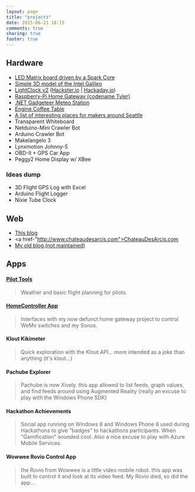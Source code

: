 ```yaml
---
layout: page
title: "projects"
date: 2015-06-21 18:15
comments: true
sharing: true
footer: true
---
```


Hardware
--------
* <a href="https://github.com/pierreca/SparkLedMatrix">LED Matrix board driven by a Spark Core</a>
* <a href="https://github.com/pierreca/Galileo">Simple 3D model of the Intel Galileo</a>
* <a href="https://github.com/pierreca/LightClock">LightClock v2</a> (<a href="http://www.hackster.io/pierreca/lightclock">Hackster.io</a> | <a href="https://hackaday.io/project/2330-LightClock">Hackaday.io</a>)
* <a href="https://github.com/pierreca/Tyler">Raspberry-Pi Home Gateway (codename Tyler)</a>
* <a href="http://blogs.msdn.com/b/pierreca/archive/2012/07/11/prototyping-a-connected-object-using-the-net-gadgeteer-the-example-of-a-steampunk-meteo-station.aspx">.NET Gadgeteer Meteo Station</a>
* <a href="http://pierreca.github.io/blog/2014/08/12/building-a-coffee-table-with-engine-blocks/">Engine Coffee Table</a>
* <a href="http://pierreca.github.io/blog/2014/08/05/maker-friendly-places-around-seattle/">A list of interesting places for makers around Seattle</a>
* Transparent Whiteboard
* Netduino-Mini Crawler Bot
* Arduino Crawler Bot
* Makelangelo 3
* Lynxmotion Johnny-5
* OBD-II + GPS Car App
* Peggy2 Home Display w/ XBee

### Ideas dump
* 3D Flight GPS Log with Excel
* Arduino Flight Logger
* Nixie Tube Clock

Web
---
* <a href="http://pierreca.github.io">This blog</a>
* <a href-"http://www.chateaudesarcis.com">ChateauDesArcis.com</a>
* <a href="http://blogs/msdn.com/pierreca">My old blog (not maintained)</a>

Apps
----
#### <a href="https://github.com/pierreca/PilotTools">Pilot Tools</a>
> Weather and basic flight planning for pilots.

#### <a href="https://github.com/pierreca/HomeControllerApp">HomeController App </a>
> Interfaces with my now defunct home gateway project to control WeMo switches and my Sonos.

#### Klout Kikimeter
> Quick exploration with the Klout API... more intended as a joke than anything (it's klout...)

#### Pachube Explorer
> Pachube is now Xively. this app allowed to list feeds, graph values, and find feeds around using Augmented Reality (really an excuse to play with the Windows Phone SDK)

#### Hackathon Achievements
> Social app running on Windows 8 and Windows Phone 8 used during Hackathons to give "badges" to hackathons participants. When "Gamification" sounded cool. Also a nice excuse to play with Azure Mobile Services.

#### Wowwee Rovio Control App
> the Rovio from Wowwee is a little video mobile robot. this app was built to control it and look at its video feed. My Rovio died, so did the app...



